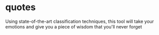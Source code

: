 # quotes
Using state-of-the-art classification techniques, this tool will take your emotions and give you a piece of wisdom that you'll never forget
